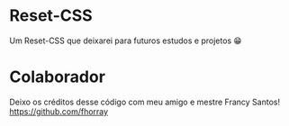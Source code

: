# Reset-CSS
Um Reset-CSS que deixarei para futuros estudos e projetos 😁

# Colaborador  
Deixo os créditos desse código com meu amigo e mestre Francy Santos!  https://github.com/fhorray 
